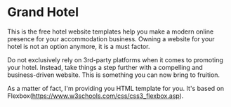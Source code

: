 # Grand Hotel
This is the free hotel website templates help you make a modern online presence for your accommodation business. Owning a website for your hotel is not an option anymore, it is a must factor.

Do not exclusively rely on 3rd-party platforms when it comes to promoting your hotel. Instead, take things a step further with a compelling and business-driven website. This is something you can now bring to fruition.

As a matter of fact, I'm providing you HTML template for you. It's based on Flexbox(https://www.w3schools.com/css/css3_flexbox.asp).
